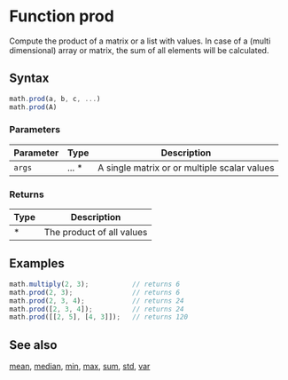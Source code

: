 <!-- Note: This file is automatically generated from source code comments. Changes made in this file will be overridden. -->

# Function prod

Compute the product of a matrix or a list with values.
In case of a (multi dimensional) array or matrix, the sum of all
elements will be calculated.


## Syntax

```js
math.prod(a, b, c, ...)
math.prod(A)
```

### Parameters

Parameter | Type | Description
--------- | ---- | -----------
`args` | ... * | A single matrix or or multiple scalar values

### Returns

Type | Description
---- | -----------
* | The product of all values


## Examples

```js
math.multiply(2, 3);           // returns 6
math.prod(2, 3);               // returns 6
math.prod(2, 3, 4);            // returns 24
math.prod([2, 3, 4]);          // returns 24
math.prod([[2, 5], [4, 3]]);   // returns 120
```


## See also

[mean](mean.md),
[median](median.md),
[min](min.md),
[max](max.md),
[sum](sum.md),
[std](std.md),
[var](var.md)
